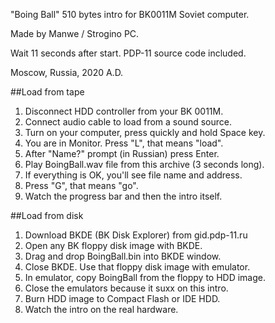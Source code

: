 "Boing Ball" 510 bytes intro
for BK0011M Soviet computer.

Made by Manwe / Strogino PC.

Wait 11 seconds after start.
PDP-11 source code included.

 Moscow, Russia, 2020 A.D.



##Load from tape

1. Disconnect HDD controller from your BK 0011M.
2. Connect audio cable to load from a sound source.
3. Turn on your computer, press quickly and hold Space key.
4. You are in Monitor. Press "L", that means "load".
5. After "Name?" prompt (in Russian) press Enter.
6. Play BoingBall.wav file from this archive (3 seconds long).
7. If everything is OK, you'll see file name and address.
8. Press "G", that means "go".
9. Watch the progress bar and then the intro itself.


##Load from disk

1. Download BKDE (BK Disk Explorer) from gid.pdp-11.ru
2. Open any BK floppy disk image with BKDE.
3. Drag and drop BoingBall.bin into BKDE window.
4. Close BKDE. Use that floppy disk image with emulator.
5. In emulator, copy BoingBall from the floppy to HDD image.
6. Close the emulators because it suxx on this intro.
7. Burn HDD image to Compact Flash or IDE HDD.
8. Watch the intro on the real hardware.
